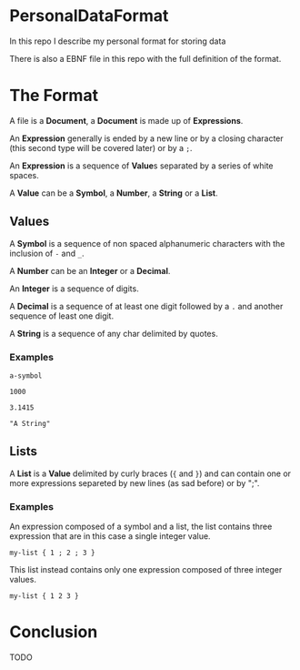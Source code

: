 # PersonalDataFormat
In this repo I describe my personal format for storing data

There is also a EBNF file in this repo with the full definition of the format.

# The Format

A file is a **Document**, a **Document** is made up of **Expressions**.

An **Expression** generally is ended by a new line or by a closing character (this second type will be covered later) or by a `;`.

An **Expression** is a sequence of **Value**s separated by a series of white spaces.

A **Value** can be a **Symbol**, a **Number**, a **String** or a **List**.

## Values

A **Symbol** is a sequence of non spaced alphanumeric characters with the inclusion of `-` and `_`.

A **Number** can be an **Integer** or a **Decimal**.

An **Integer** is a sequence of digits.

A **Decimal** is a sequence of at least one digit followed by a `.` and another sequence of least one digit.

A **String** is a sequence of any char delimited by quotes.

### Examples

    a-symbol

    1000

    3.1415

    "A String"
 
## Lists

A **List** is a **Value** delimited by curly braces (`{` and `}`) and can contain one or more expressions separeted by new lines (as sad before) or by ";".

### Examples

An expression composed of a symbol and a list, the list contains three expression that are in this case a single integer value.

    my-list { 1 ; 2 ; 3 } 
  
This list instead contains only one expression composed of three integer values. 

    my-list { 1 2 3 }
 
# Conclusion
 
TODO
 
 
 
 
 
 
 
 
